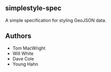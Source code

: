 ## simplestyle-spec

A simple specification for styling GeoJSON data.

## Authors

* Tom MacWright
* Will White
* Dave Cole
* Young Hahn
